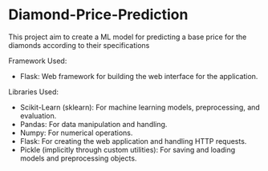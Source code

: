 # Diamond-Price-Prediction
  This project aim to create a ML model for predicting a base price for the diamonds according to their specifications

Framework Used:
  - Flask: Web framework for building the web interface for the application.

Libraries Used:
  - Scikit-Learn (sklearn): For machine learning models, preprocessing, and evaluation.
  - Pandas: For data manipulation and handling.
  - Numpy: For numerical operations.
  - Flask: For creating the web application and handling HTTP requests.
  - Pickle (implicitly through custom utilities): For saving and loading models and preprocessing objects.
